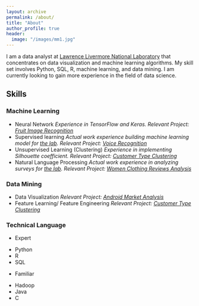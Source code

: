 ```yaml
---
layout: archive
permalink: /about/
title: "About"
author_profile: true
header:
  image: "/images/mm1.jpg"
---
```


I am a data analyst at [Lawrence Livermore National Laboratory](https://en.wikipedia.org/wiki/Lawrence_Livermore_National_Laboratory) that concentrates on data visualization and machine learning algorithms. My skill set involves Python, SQL, R, machine learning, and data mining. I am currently looking to gain more experience in the field of data science.

## Skills

### Machine Learning

 * Neural Network
  *Experience in TensorFlow and Keras. Relevant Project: [Fruit Image Recognition](/fruit_image_recognition/)*
 * Supervised learning
  *Actual work experience building machine learning model for [the lab](https://en.wikipedia.org/wiki/Lawrence_Livermore_National_Laboratory). Relevant Project: [Voice Recognition](/Voice_recognition/)*
 * Unsupervised Learning (Clustering)
  *Experience in implementing Silhouette coefficient. Relevant Project: [Customer Type Clustering](/Customer_Type_Clustering/)*
 * Natural Language Processing
  *Actual work experience in analyzing surveys for [the lab](https://en.wikipedia.org/wiki/Lawrence_Livermore_National_Laboratory). Relevant Project: [Women Clothing Reviews Analysis](/Women_Clothing_Reviews/)*

### Data Mining
 * Data Visualization
  *Relevant Project: [Android Market Analysis](/Android_Market_Analysis/)*
 * Feature Learning/ Feature Engineering
  *Relevant Project: [Customer Type Clustering](/Customer_Type_Clustering/)*

### Technical Language

 * Expert
  - Python
  - R
  - SQL
 * Familiar
  - Hadoop
  - Java
  - C
